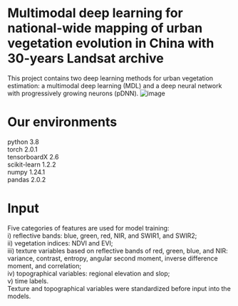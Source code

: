 # Multimodal deep learning for national-wide mapping of urban vegetation evolution in China with 30-years Landsat archive
This project contains two deep learning methods for urban vegetation estimation: a multimodal deep learning (MDL) and a deep neural network with progressively growing neurons (pDNN).
![image](https://github.com/John-hy/MDL_UV/blob/main/dnn.jpg)
# Our environments
python 3.8  
torch 2.0.1  
tensorboardX 2.6  
scikit-learn 1.2.2  
numpy 1.24.1  
pandas 2.0.2
# Input
Five categories of features are used for model training:  
i) reflective bands: blue, green, red, NIR, and SWIR1, and SWIR2;  
ii) vegetation indices: NDVI and EVI;  
iii) texture variables based on reflective bands of red, green, blue, and NIR: variance, contrast, entropy, angular second moment, inverse difference moment, and correlation;  
iv) topographical variables: regional elevation and  slop;  
v) time labels.  
Texture and topographical variables were standardized before input into the models.
